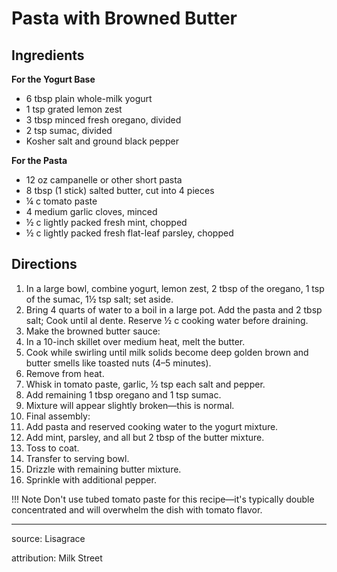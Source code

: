 # Pasta with Browned Butter

## Ingredients

**For the Yogurt Base**

- 6 tbsp plain whole-milk yogurt
- 1 tsp grated lemon zest
- 3 tbsp minced fresh oregano, divided
- 2 tsp sumac, divided
- Kosher salt and ground black pepper

**For the Pasta**

- 12 oz campanelle or other short pasta
- 8 tbsp (1 stick) salted butter, cut into 4 pieces
- ¼ c tomato paste
- 4 medium garlic cloves, minced
- ½ c lightly packed fresh mint, chopped
- ½ c lightly packed fresh flat-leaf parsley, chopped

## Directions

1. In a large bowl, combine yogurt, lemon zest, 2 tbsp of the oregano, 1 tsp of the sumac, 1½ tsp salt; set aside.
2. Bring 4 quarts of water to a boil in a large pot. Add the pasta and 2 tbsp salt; Cook until al dente. Reserve ½ c cooking water before draining.
3. Make the browned butter sauce:
  1. In a 10-inch skillet over medium heat, melt the butter.
  2. Cook while swirling until milk solids become deep golden brown and butter smells like toasted nuts (4–5 minutes).
  3. Remove from heat.
  4. Whisk in tomato paste, garlic, ½ tsp each salt and pepper.
  5. Add remaining 1 tbsp oregano and 1 tsp sumac.
  6. Mixture will appear slightly broken—this is normal.
4. Final assembly:
  1. Add pasta and reserved cooking water to the yogurt mixture.
  2. Add mint, parsley, and all but 2 tbsp of the butter mixture.
  3. Toss to coat.
  4. Transfer to serving bowl.
  5. Drizzle with remaining butter mixture.
  6. Sprinkle with additional pepper.

!!! Note
    Don't use tubed tomato paste for this recipe—it's typically double concentrated and will overwhelm the dish with tomato flavor.

---

source: Lisagrace

attribution: Milk Street
